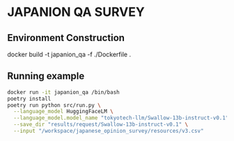# JAPANION QA SURVEY

## Environment Construction
docker build -t japanion_qa -f ./Dockerfile .


## Running example

```bash
docker run -it japanion_qa /bin/bash
poetry install
poetry run python src/run.py \
  --language_model HuggingFaceLM \
  --language_model.model_name "tokyotech-llm/Swallow-13b-instruct-v0.1" \
  --save_dir "results/request/Swallow-13b-instruct-v0.1" \
  --input "/workspace/japanese_opinion_survey/resources/v3.csv"
```

